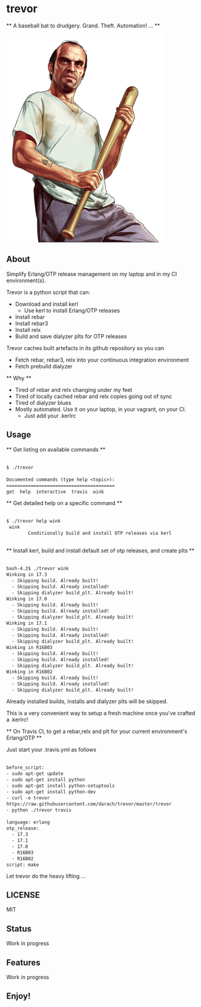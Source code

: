 # **trevor** 

** A baseball bat to drudgery. Grand. Theft. Automation! ... **

![Trevor Logo](https://github.com/darach/trevor/blob/master/media/Trevor_transparent.png)

## About

Simplify Erlang/OTP release management on my laptop and in my CI environment(s).

Trevor is a python script that can:

* Download and install kerl
  * Use kerl to install Erlang/OTP releases
* Install rebar
* Install rebar3
* Install relx
* Build and save dialyzer plts for OTP releases

Trevor caches built artefacts in its github repository so you can

* Fetch rebar, rebar3, relx into your continuous integration environment
* Fetch prebuild dialyzer

** Why **

* Tired of rebar and relx changing under my feet
* Tired of locally cached rebar and relx copies going out of sync
* Tired of dialyzer blues
* Mostly automated. Use it on your laptop, in your vagrant, on your CI.
	* Just add your .kerlrc 

## Usage

** Get listing on available commands **

```

$ ./trevor

Documented commands (type help <topic>):
========================================
get  help  interactive  travis  wink

```

** Get detailed help on a specific command **

```

$ ./trevor help wink
 wink
        Conditionally build and install OTP releases via kerl
        
```

** Install kerl, build and install default set of otp releases, and create plts **

```

bash-4.2$ ./trevor wink
Winking in 17.3
  - Skipping build. Already built!
  - Skipping build. Already installed!
  - Skipping dialyzer build_plt. Already built!
Winking in 17.0
  - Skipping build. Already built!
  - Skipping build. Already installed!
  - Skipping dialyzer build_plt. Already built!
Winking in 17.1
  - Skipping build. Already built!
  - Skipping build. Already installed!
  - Skipping dialyzer build_plt. Already built!
Winking in R16B03
  - Skipping build. Already built!
  - Skipping build. Already installed!
  - Skipping dialyzer build_plt. Already built!
Winking in R16B02
  - Skipping build. Already built!
  - Skipping build. Already installed!
  - Skipping dialyzer build_plt. Already built!

```

Already installed builds, installs and dialyzer plts will be skipped.

This is a very convenient way to setup a fresh machine once you've crafted a .kerlrc!

** On Travis CI, to get a rebar,relx and plt for your current environment's Erlang/OTP **

Just start your .travis.yml as follows
```

before_script:
- sudo apt-get update
- sudo apt-get install python
- sudo apt-get install python-setuptools
- sudo apt-get install python-dev
- curl -o trevor https://raw.githubusercontent.com/darach/trevor/master/trevor
- python ./trevor travis

language: erlang
otp_release:
  - 17.3
  - 17.1
  - 17.0
  - R16B03
  - R16B02
script: make

```

Let trevor do the heavy lifting ...

## LICENSE

MIT

## Status

Work in progress

## Features

Work in progress

## Enjoy!
